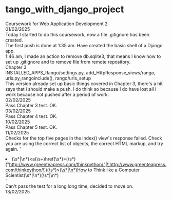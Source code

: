 # tango_with_django_project
Coursework for Web Application Development 2.  
01/02/2025  
Today I started to do this coursework, now a file .gitignore has been created.  
The first push is done at 1:35 am. Have created the basic shell of a Django app.  
1:46 am, I made an action to remove db.sqlite3, that means I know how to set up .gitignore and to remove file from remote repository.  
Chapter 3  
INSTALLED_APPS_Rango/settings.py, add_HttpResponse_views/rango, urls.py_rangoinclude(), rango/urls_setup  
This version already set up basic things covered in Chapter 3, there's a hit says that i should make a push. I do think so because I do have lost all i work because not pushed after a period of work.  
02/02/2025  
Pass Chapter 3 test. OK.  
03/02/2025  
Pass Chapter 4 test. OK.  
10/02/2025  
Pass Chapter 5 test. OK.  
11/02/2025  
Checks for the top five pages in the index() view's response failed. Check you are using the correct list of objects, the correct HTML markup, and try again. '<li>(\s*|\n*)<a(\s+)href(\s*)=(\s*)("http://www.greenteapress.com/thinkpython/"|\'http://www.greenteapress.com/thinkpython/\')(\s*)>(\s*|\n*)How to Think like a Computer Scientist(\s*|\n*)</a>(\s*|\n*)</li>'  
Can't pass the test for a long long time, decided to move on.  
13/02/2025
